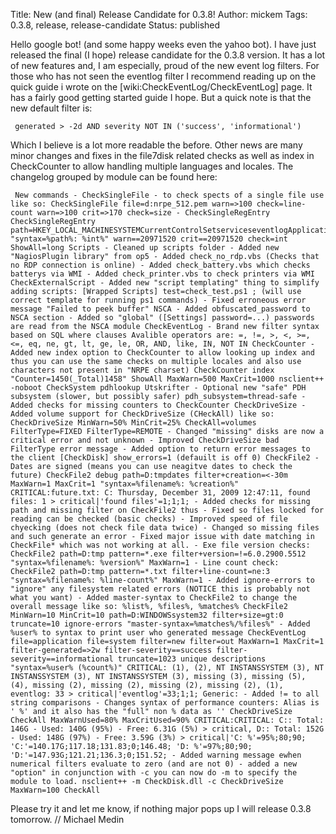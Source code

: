 Title: New (and final) Release Candidate for 0.3.8!
Author: mickem
Tags: 0.3.8, release, release-candidate
Status: published

Hello google bot! (and some happy weeks even the yahoo bot). I have just
released the final (I hope) release candidate for the 0.3.8 version. It
has a lot of new features and, I am especially, proud of the new event
log filters. For those who has not seen the eventlog filter I recommend
reading up on the quick guide i wrote on the
\[wiki:CheckEventLog/CheckEventLog\] page. It has a fairly good getting
started guide I hope. But a quick note is that the new default filter
is:

     generated > -2d AND severity NOT IN ('success', 'informational') 

Which I believe is a lot more readable the before. Other news are many
minor changes and fixes in the file7disk related checks as well as index
in CheckCounter to allow handling multiple languages and locales. The
changelog grouped by module can be found here:

     New commands - CheckSingleFile - to check spects of a single file use like so: CheckSingleFile file=d:nrpe_512.pem warn=>100 check=line-count warn=>100 crit=>170 check=size - CheckSingleRegEntry CheckSingleRegEntry path=HKEY_LOCAL_MACHINESYSTEMCurrentControlSetserviceseventlogApplicationMaxSize "syntax=%path%: %int%" warn==20971520 crit==20971520 check=int ShowAll=long Scripts - Cleaned up scripts folder - Added new "NagiosPlugin library" from op5 - Added check_no_rdp.vbs (Checks that no RDP connection is online) - Added check_battery.vbs which checks batterys via WMI - Added check_printer.vbs to check printers via WMI CheckExternalScript - Added new "script templating" thing to simplify adding scripts: [Wrapped Scripts] test=check_test.ps1 ; (will use correct template for running ps1 commands) - Fixed erroneous error message "Failed to peek buffer" NSCA - Added obfuscated_password to NSCA section - Added so "global" ([Settings] password=...) passwords are read from the NSCA module CheckEventLog - Brand new filter syntax based on SQL where clauses Avalible operators are: =, !=, >, <, >=, <=, eq, ne, gt, lt, ge, le, OR, AND, like, IN, NOT IN CheckCounter - Added new index option to CheckCounter to allow looking up index and thus you can use the same checks on multiple locales and also use characters not present in "NRPE charset) CheckCounter index "Counter=1450(_Total)1458" ShowAll MaxWarn=500 MaxCrit=1000 nsclient++ -noboot CheckSystem pdhlookup Utskrifter - Optional new "safe" PDH subsystem (slower, but possibly safer) pdh_subsystem=thread-safe - Added checks for missing counters to CheckCounter CheckDriveSize - Added volume support for CheckDriveSize (CHeckAll) like so: CheckDriveSize MinWarn=50% MinCrit=25% CheckAll=volumes FilterType=FIXED FilterType=REMOTE - Changed "missing" disks are now a critical error and not unknown - Improved CheckDriveSize bad FilterType error message - Added option to return error messages to the client [CheckDisk] show_errors=1 (defauilt is off 0) CheckFile2 - Dates are signed (means you can use neagitve dates to check the future) CheckFile2 debug path=D:tmpdates filter+creation=<-30m MaxWarn=1 MaxCrit=1 "syntax=%filename%: %creation%" CRITICAL:future.txt: C: Thursday, December 31, 2009 12:47:11, found files: 1 > critical|'found files'=1;1;1; - Added checks for missing path and missing filter on CheckFile2 thus - Fixed so files locked for reading can be checked (basic checks) - Improved speed of file chyecking (does not check file data twice) - Changed so missing files and such generate an error - Fixed major issue with date matching in CheckFile* which was not working at all. - Exe file version checks: CheckFile2 path=D:tmp pattern=*.exe filter+version=!=6.0.2900.5512 "syntax=%filename%: %version%" MaxWarn=1 - Line count check: CheckFile2 path=D:tmp pattern=*.txt filter+line-count=ne:3 "syntax=%filename%: %line-count%" MaxWarn=1 - Added ignore-errors to "ignore" any filesystem related errors (NOTICE this is probably not what you want) - Added master-syntax to CheckFile2 to change the overall message like so: %list%, %files%, %matches% CheckFile2 MinWarn=10 MinCrit=10 path=D:WINDOWSsystem32 filter+size=gt:0 truncate=10 ignore-errors "master-syntax=%matches%/%files%" - Added %user% to syntax to print user who generated message CheckEventLog file=application file=system filter=new filter=out MaxWarn=1 MaxCrit=1 filter-generated=>2w filter-severity==success filter-severity==informational truncate=1023 unique descriptions "syntax=%user% (%count%)" CRITICAL: (1), (2), NT INSTANSSYSTEM (3), NT INSTANSSYSTEM (3), NT INSTANSSYSTEM (3), missing (3), missing (5), (4), missing (2), missing (2), missing (2), missing (2), (1), eventlog: 33 > critical|'eventlog'=33;1;1; Generic: - Added != to all string comparisons - Changes syntax of performance counters: Alias is ' %' and it also has the "full" non % data as '' CheckDriveSize CheckAll MaxWarnUsed=80% MaxCritUsed=90% CRITICAL:CRITICAL: C:: Total: 146G - Used: 140G (95%) - Free: 6.31G (5%) > critical, D:: Total: 152G - Used: 148G (97%) - Free: 3.59G (3%) > critical|'C: %'=95%;80;90; 'C:'=140.17G;117.18;131.83;0;146.48; 'D: %'=97%;80;90; 'D:'=147.93G;121.21;136.3;0;151.52; - Added warning message ewhen numerical filters evaluate to zero (and are not 0) - added a new "option" in conjunction with -c you can now do -m to specify the module to load. nsclient++ -m CheckDisk.dll -c CheckDriveSize MaxWarn=100 CheckAll 

Please try it and let me know, if nothing major pops up I will release
0.3.8 tomorrow. // Michael Medin
